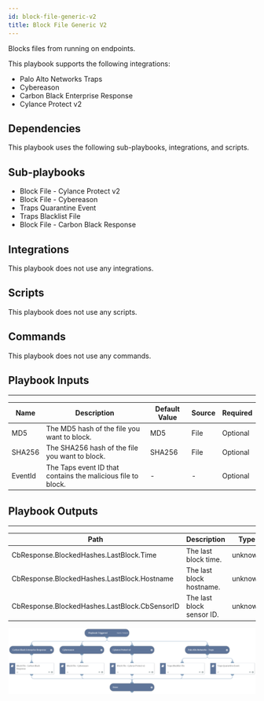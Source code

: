 ```yaml
---
id: block-file-generic-v2
title: Block File Generic V2
---
```


Blocks files from running on endpoints. 

This playbook supports the following integrations:
- Palo Alto Networks Traps
- Cybereason
- Carbon Black Enterprise Response
- Cylance Protect v2


## Dependencies
This playbook uses the following sub-playbooks, integrations, and scripts.

## Sub-playbooks
* Block File - Cylance Protect v2
* Block File - Cybereason
* Traps Quarantine Event
* Traps Blacklist File
* Block File - Carbon Black Response

## Integrations
This playbook does not use any integrations.

## Scripts
This playbook does not use any scripts.

## Commands
This playbook does not use any commands.

## Playbook Inputs
---

| **Name** | **Description** | **Default Value** | **Source** | **Required** |
| --- | --- | --- | --- | --- |
| MD5 | The MD5 hash of the file you want to block. | MD5 | File | Optional |
| SHA256 | The SHA256 hash of the file you want to block. | SHA256 | File | Optional |
| EventId | The Taps event ID that contains the malicious file to block. | - | - | Optional |

## Playbook Outputs
---

| **Path** | **Description** | **Type** |
| --- | --- | --- |
| CbResponse.BlockedHashes.LastBlock.Time | The last block time. | unknown |
| CbResponse.BlockedHashes.LastBlock.Hostname | The last block hostname. | unknown |
| CbResponse.BlockedHashes.LastBlock.CbSensorID | The last block sensor ID. | unknown |

![Block_File_Generic_v2](https://github.com/ElazarK/content-docs/blob/master/images/playbooks/Block_File_Generic_v2.png)
